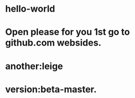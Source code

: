 # hello-world
# Open please for you 1st go to github.com websides.
# another:leige
# version:beta-master.
